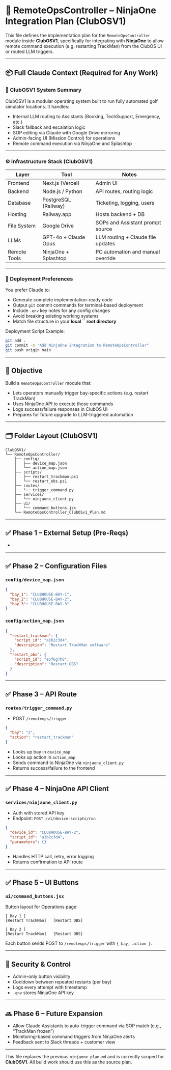 # 🧠 RemoteOpsController – NinjaOne Integration Plan (ClubOSV1)

This file defines the implementation plan for the `RemoteOpsController` module inside **ClubOSV1**, specifically for integrating with **NinjaOne** to allow remote command execution (e.g. restarting TrackMan) from the ClubOS UI or routed LLM triggers.

---

## 📦 Full Claude Context (Required for Any Work)

### 🔧 ClubOSV1 System Summary

ClubOSV1 is a modular operating system built to run fully automated golf simulator locations. It handles:

- Internal LLM routing to Assistants (Booking, TechSupport, Emergency, etc.)
- Slack fallback and escalation logic
- SOP editing via Claude with Google Drive mirroring
- Admin-facing UI (Mission Control) for operations
- Remote command execution via NinjaOne and Splashtop

---

### ⚙️ Infrastructure Stack (ClubOSV1)

| Layer        | Tool                 | Notes                             |
| ------------ | -------------------- | --------------------------------- |
| Frontend     | Next.js (Vercel)     | Admin UI                          |
| Backend      | Node.js / Python     | API routes, routing logic         |
| Database     | PostgreSQL (Railway) | Ticketing, logging, users         |
| Hosting      | Railway.app          | Hosts backend + DB                |
| File System  | Google Drive         | SOPs and Assistant prompt source  |
| LLMs         | GPT-4o + Claude Opus | LLM routing + Claude file updates |
| Remote Tools | NinjaOne + Splashtop | PC automation and manual override |

---

### 🚀 Deployment Preferences

You prefer Claude to:

- Generate complete implementation-ready code
- Output `git` commit commands for terminal-based deployment
- Include `.env` key notes for any config changes
- Avoid breaking existing working systems
- Match file structure in your **local **``** root directory**

Deployment Script Example:

```bash
git add .
git commit -m "Add NinjaOne integration to RemoteOpsController"
git push origin main
```

---

## 🧩 Objective

Build a `RemoteOpsController` module that:

- Lets operators manually trigger bay-specific actions (e.g. restart TrackMan)
- Uses NinjaOne API to execute those commands
- Logs success/failure responses in ClubOS UI
- Prepares for future upgrade to LLM-triggered automation

---

## 🗂 Folder Layout (ClubOSV1)

```
ClubOSV1/
└── RemoteOpsController/
    ├── config/
    │   ├── device_map.json
    │   └── action_map.json
    ├── scripts/
    │   ├── restart_trackman.ps1
    │   └── restart_obs.ps1
    ├── routes/
    │   └── trigger_command.py
    ├── services/
    │   └── ninjaone_client.py
    ├── ui/
    │   └── command_buttons.jsx
    └── RemoteOpsController_ClubOSv1_Plan.md
```

---

## ✅ Phase 1 – External Setup (Pre-Reqs)

-

---

## ✅ Phase 2 – Configuration Files

### `config/device_map.json`

```json
{
  "bay_1": "CLUBHOUSE-BAY-1",
  "bay_2": "CLUBHOUSE-BAY-2",
  "bay_3": "CLUBHOUSE-BAY-3"
}
```

### `config/action_map.json`

```json
{
  "restart_trackman": {
    "script_id": "a1b2c3d4",
    "description": "Restart TrackMan software"
  },
  "restart_obs": {
    "script_id": "e5f6g7h8",
    "description": "Restart OBS"
  }
}
```

---

## ✅ Phase 3 – API Route

### `routes/trigger_command.py`

- POST `/remoteops/trigger`

```json
{
  "bay": "2",
  "action": "restart_trackman"
}
```

- Looks up bay in `device_map`
- Looks up action in `action_map`
- Sends command to NinjaOne via `ninjaone_client.py`
- Returns success/failure to the frontend

---

## ✅ Phase 4 – NinjaOne API Client

### `services/ninjaone_client.py`

- Auth with stored API key
- Endpoint: `POST /v1/device-scripts/run`

```json
{
  "device_id": "CLUBHOUSE-BAY-2",
  "script_id": "a1b2c3d4",
  "parameters": {}
}
```

- Handles HTTP call, retry, error logging
- Returns confirmation to API route

---

## ✅ Phase 5 – UI Buttons

### `ui/command_buttons.jsx`

Button layout for Operations page:

```
[ Bay 1 ]
[Restart TrackMan]   [Restart OBS]

[ Bay 2 ]
[Restart TrackMan]   [Restart OBS]
```

Each button sends POST to `/remoteops/trigger` with `{ bay, action }`.

---

## 🔐 Security & Control

- Admin-only button visibility
- Cooldown between repeated restarts (per bay)
- Logs every attempt with timestamp
- `.env` stores NinjaOne API key

---

## 🔜 Phase 6 – Future Expansion

- Allow Claude Assistants to auto-trigger command via SOP match (e.g., “TrackMan frozen”)
- Monitoring-based command triggers from NinjaOne alerts
- Feedback sent to Slack threads + customer view

---

This file replaces the previous `ninjaone_plan.md` and is correctly scoped for **ClubOSV1**. All build work should use this as the source plan.

